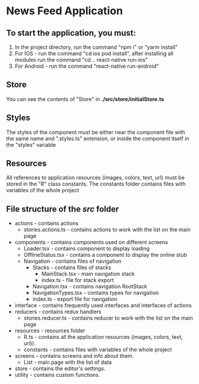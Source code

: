 # News Feed Application

## To start the application, you must: ##
 1) In the project directory, run the command "npm i" or "yarm install"
 2) For IOS - run the command "cd ios pod install", after installing all modules run the command "cd... react-native run-ios"
 3) For Android - run the command "react-native run-android"
 ## Store ##

You can see the contents of "Store" in **./src/store/initialStore.ts**

## Styles ##

The styles of the component must be either near the component file with the same name and ".styles.ts" extension, or inside the component itself in the "styles" variable

## Resources ##

All references to application resources (images, colors, text, url) must be stored in the "R" class
constants. The constants folder contains files with variables of the whole project

## File structure of the _src_ folder ##

 - actions - contains actions
    - stories.actions.ts - contains actions to work with the list on the main page
 - components - contains components used on different screens
    - Loader.tsx - contains component to display loading
    - OfflineStatus.tsx - contains a component to display the online stub
    - Navigation - contains files of navigation
        - Stacks - contains files of stacks
            - MainStack.tsx - main navigation stack
            - index.ts - file for stack export
        - Navigation.tsx - contains navigation RootStack
        - NavigationTypes.tsx - contains types for navigation
        - index.ts - export file for navigation
 - interface - contains frequently used interfaces and interfaces of actions
 - reducers - contains redux handlers
    - stories.reducer.ts - contains reducer to work with the list on the main page
 - resources - resources folder
    - R.ts - contains all the application resources (images, colors, text, url)).
    - constants - contains files with variables of the whole project
 - screens - contains screens and info about them.
    - List - main page with the list of data
 - store - contains the editor's settings.
 - utility - contains custom functions.